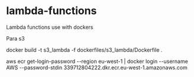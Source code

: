 # lambda-functions
Lambda functions use with dockers

Para s3

docker build -t s3_lambda -f dockerfiles/s3_lambda/Dockerfile .


aws ecr get-login-password --region eu-west-1 | docker login --username AWS --password-stdin 339712804222.dkr.ecr.eu-west-1.amazonaws.com